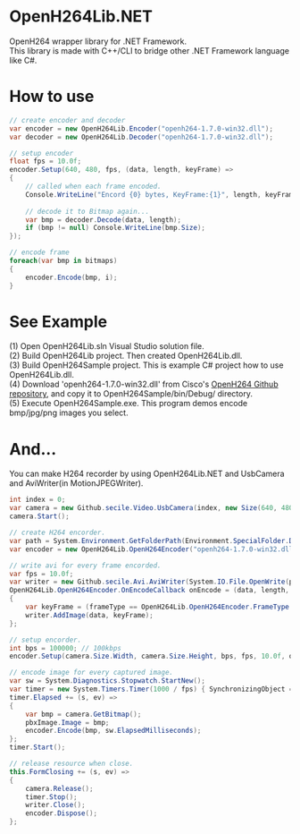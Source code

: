 # OpenH264Lib.NET
OpenH264 wrapper library for .NET Framework.  
This library is made with C++/CLI to bridge other .NET Framework language like C#.  

# How to use
```C#
// create encoder and decoder
var encoder = new OpenH264Lib.Encoder("openh264-1.7.0-win32.dll");
var decoder = new OpenH264Lib.Decoder("openh264-1.7.0-win32.dll");

// setup encoder
float fps = 10.0f;
encoder.Setup(640, 480, fps, (data, length, keyFrame) =>
{
    // called when each frame encoded.
    Console.WriteLine("Encord {0} bytes, KeyFrame:{1}", length, keyFrame);
    
    // decode it to Bitmap again...
    var bmp = decoder.Decode(data, length);
    if (bmp != null) Console.WriteLine(bmp.Size);
});

// encode frame
foreach(var bmp in bitmaps)
{
    encoder.Encode(bmp, i);
}
```

# See Example
(1) Open OpenH264Lib.sln Visual Studio solution file.  
(2) Build OpenH264Lib project. Then created OpenH264Lib.dll.  
(3) Build OpenH264Sample project. This is example C# project how to use OpenH264Lib.dll.  
(4) Download 'openh264-1.7.0-win32.dll' from Cisco's [OpenH264 Github repository](https://github.com/cisco/openh264/releases),
and copy it to OpenH264Sample/bin/Debug/ directory.  
(5) Execute OpenH264Sample.exe. This program demos encode bmp/jpg/png images you select.

# And...
You can make H264 recorder by using OpenH264Lib.NET and UsbCamera and AviWriter(in MotionJPEGWriter).
```C#
int index = 0;
var camera = new Github.secile.Video.UsbCamera(index, new Size(640, 480));
camera.Start();

// create H264 encorder.
var path = System.Environment.GetFolderPath(Environment.SpecialFolder.DesktopDirectory) + @"\test.avi";
var encoder = new OpenH264Lib.OpenH264Encoder("openh264-1.7.0-win32.dll");

// write avi for every frame encorded.
var fps = 10.0f;
var writer = new Github.secile.Avi.AviWriter(System.IO.File.OpenWrite(path), "H264", camera.Size.Width, camera.Size.Height, fps);
OpenH264Lib.OpenH264Encoder.OnEncodeCallback onEncode = (data, length, frameType) =>
{
    var keyFrame = (frameType == OpenH264Lib.OpenH264Encoder.FrameType.IDR) || (frameType == OpenH264Lib.OpenH264Encoder.FrameType.I);
    writer.AddImage(data, keyFrame);
};

// setup encorder.
int bps = 100000; // 100kbps
encoder.Setup(camera.Size.Width, camera.Size.Height, bps, fps, 10.0f, onEncode);

// encode image for every captured image.
var sw = System.Diagnostics.Stopwatch.StartNew();
var timer = new System.Timers.Timer(1000 / fps) { SynchronizingObject = this };
timer.Elapsed += (s, ev) =>
{
    var bmp = camera.GetBitmap();
    pbxImage.Image = bmp;
    encoder.Encode(bmp, sw.ElapsedMilliseconds);
};
timer.Start();

// release resource when close.
this.FormClosing += (s, ev) =>
{
    camera.Release();
    timer.Stop();
    writer.Close();
    encoder.Dispose();
};
```
